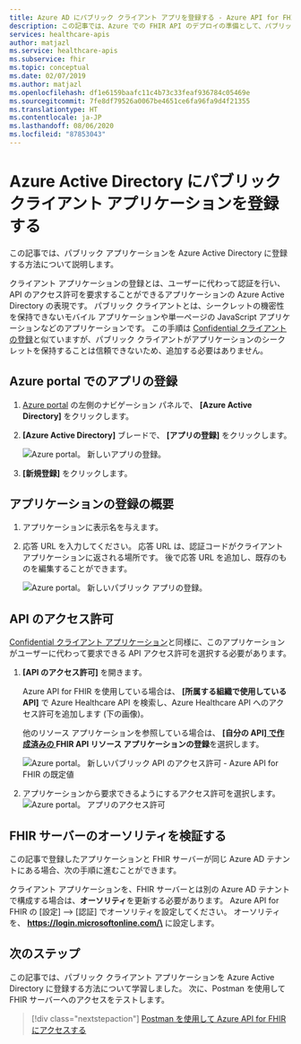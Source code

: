 ```yaml
---
title: Azure AD にパブリック クライアント アプリを登録する - Azure API for FHIR
description: この記事では、Azure での FHIR API のデプロイの準備として、パブリック クライアント アプリケーションを Azure Active Directory に登録する方法について説明します。
services: healthcare-apis
author: matjazl
ms.service: healthcare-apis
ms.subservice: fhir
ms.topic: conceptual
ms.date: 02/07/2019
ms.author: matjazl
ms.openlocfilehash: df1e6159baafc11c4b73c33feaf936784c05469e
ms.sourcegitcommit: 7fe8df79526a0067be4651ce6fa96fa9d4f21355
ms.translationtype: HT
ms.contentlocale: ja-JP
ms.lasthandoff: 08/06/2020
ms.locfileid: "87853043"
---
```

# <a name="register-a-public-client-application-in-azure-active-directory"></a>Azure Active Directory にパブリック クライアント アプリケーションを登録する

この記事では、パブリック アプリケーションを Azure Active Directory に登録する方法について説明します。  

クライアント アプリケーションの登録とは、ユーザーに代わって認証を行い、API のアクセス許可を要求することができるアプリケーションの Azure Active Directory の表現です。 パブリック クライアントとは、シークレットの機密性を保持できないモバイル アプリケーションや単一ページの JavaScript アプリケーションなどのアプリケーションです。 この手順は [Confidential クライアントの登録](register-confidential-azure-ad-client-app.md)と似ていますが、パブリック クライアントがアプリケーションのシークレットを保持することは信頼できないため、追加する必要はありません。

## <a name="app-registrations-in-azure-portal"></a>Azure portal でのアプリの登録

1. [Azure portal](https://portal.azure.com) の左側のナビゲーション パネルで、 **[Azure Active Directory]** をクリックします。

2. **[Azure Active Directory]** ブレードで、 **[アプリの登録]** をクリックします。

    ![Azure portal。 新しいアプリの登録。](media/how-to-aad/portal-aad-new-app-registration.png)

3. **[新規登録]** をクリックします。

## <a name="application-registration-overview"></a>アプリケーションの登録の概要

1. アプリケーションに表示名を与えます。

2. 応答 URL を入力してください。 応答 URL は、認証コードがクライアント アプリケーションに返される場所です。 後で応答 URL を追加し、既存のものを編集することができます。

    ![Azure portal。 新しいパブリック アプリの登録。](media/how-to-aad/portal-aad-register-new-app-registration-PUB-CLIENT-NAME.png)

## <a name="api-permissions"></a>API のアクセス許可

[Confidential クライアント アプリケーション](register-confidential-azure-ad-client-app.md)と同様に、このアプリケーションがユーザーに代わって要求できる API アクセス許可を選択する必要があります。

1. **[API のアクセス許可]** を開きます。

    Azure API for FHIR を使用している場合は、 **[所属する組織で使用している API]** で Azure Healthcare API を検索し、Azure Healthcare API へのアクセス許可を追加します (下の画像)。
    
    他のリソース アプリケーションを参照している場合は、 **[自分の API][ で作成済みの ](register-resource-azure-ad-client-app.md)FHIR API リソース アプリケーションの登録**を選択します。

    ![Azure portal。 新しいパブリック API のアクセス許可 - Azure API for FHIR の既定値](media/public-client-app/api-permissions.png)


2. アプリケーションから要求できるようにするアクセス許可を選択します。![Azure portal。 アプリのアクセス許可](media/public-client-app/app-permissions.png)

## <a name="validate-fhir-server-authority"></a>FHIR サーバーのオーソリティを検証する
この記事で登録したアプリケーションと FHIR サーバーが同じ Azure AD テナントにある場合、次の手順に進むことができます。

クライアント アプリケーションを、FHIR サーバーとは別の Azure AD テナントで構成する場合は、**オーソリティ**を更新する必要があります。 Azure API for FHIR の [設定] --> [認証] でオーソリティを設定してください。 オーソリティを、 **https://login.microsoftonline.com/\<TENANT-ID>** に設定します。

## <a name="next-steps"></a>次のステップ

この記事では、パブリック クライアント アプリケーションを Azure Active Directory に登録する方法について学習しました。 次に、Postman を使用して FHIR サーバーへのアクセスをテストします。
 
>[!div class="nextstepaction"]
>[Postman を使用して Azure API for FHIR にアクセスする](access-fhir-postman-tutorial.md)
